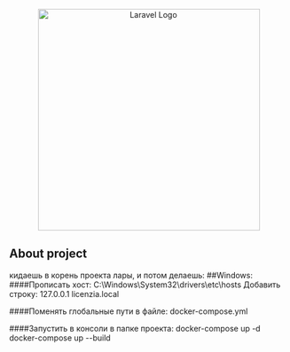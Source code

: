 <p align="center"><a href="https://laravel.com" target="_blank"><img src="https://raw.githubusercontent.com/laravel/art/master/logo-lockup/5%20SVG/2%20CMYK/1%20Full%20Color/laravel-logolockup-cmyk-red.svg" width="400" alt="Laravel Logo"></a></p>

## About project
кидаешь в корень проекта лары, и потом делаешь:
##Windows:
####Прописать хост:
C:\Windows\System32\drivers\etc\hosts
Добавить строку: 127.0.0.1 licenzia.local

####Поменять глобальные пути в файле:
docker-compose.yml

####Запустить в консоли в папке проекта:
docker-compose up -d
docker-compose up --build

